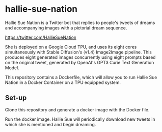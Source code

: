 # hallie-sue-nation

Hallie Sue Nation is a Twitter bot that replies to people's tweets of dreams and accompanying images with a pictorial dream sequence.

https://twitter.com/HallieSueNation

She is deployed on a Google Cloud TPU, and uses its eight cores simultaneously with Stable Diffusion's (v1.4) Image2Image pipeline.
This produces eight generated images concurrently using eight prompts based on the original tweet, generated by OpenAI's GPT3 Curie Text Generation Model.

This repository contains a Dockerfile, which will allow you to run Hallie Sue Nation in a Docker Container on a TPU equipped system.

## Set-up

Clone this repository and generate a docker image with the Docker file.

Run the docker image. Hallie Sue will periodically download new tweets in which she is mentioned and begin dreaming.